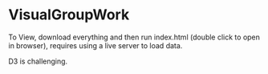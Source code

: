 # VisualGroupWork

To View, download everything and then run index.html (double click to open in browser), requires using a live server to load data.

D3 is challenging.
